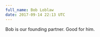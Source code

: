 ```yaml
---
full_name: Bob Loblaw
date: 2017-09-14 22:13 UTC
---
```


Bob is our founding partner. Good for him.